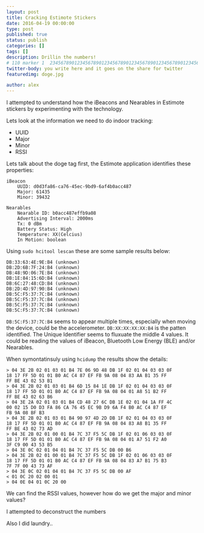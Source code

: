 ```yaml
---
layout: post
title: Cracking Estimote Stickers
date: 2016-04-19 00:00:00
type: post
published: true
status: publish
categories: []
tags: []
description: Drillin the numbers!
# 110 marker 1  234567890123456789012345678901234567890123456789012345678901234567890123456789012345678901234567890123456789
twitter-body: you write here and it goes on the share for twitter
featuredimg: doge.jpg

author: alex
---
```


I attempted to understand how the iBeacons and Nearables in Estimote stickers by experimenting with the technology.

Lets look at the information we need to do indoor tracking:

- UUID
- Major
- Minor
- RSSI

Lets talk about the doge tag first, the Estimote application identifies these properties:
	
	iBeacon
		UUID: d0d3fa86-ca76-45ec-9bd9-6af4b0acc487
		Major: 61435
		Minor: 39432

	Nearables
		Nearable ID: b0acc487effb9a08
		Advertising Interval: 2000ms
		Tx: 0 dBm
		Battery Status: High
		Temperature: XX(Celcius)
		In Motion: boolean

Using `sudo hcitool lescan` these are some sample results below:

	DB:33:63:4E:9E:B4 (unknown)
	DB:2D:6B:7F:24:B4 (unknown)
	DB:48:9D:06:7E:B4 (unknown)
	DB:1E:84:15:6D:B4 (unknown)
	DB:6C:27:48:CD:B4 (unknown)
	DB:2D:4D:97:90:B4 (unknown)
	DB:5C:F5:37:7C:B4 (unknown)
	DB:5C:F5:37:7C:B4 (unknown)
	DB:5C:F5:37:7C:B4 (unknown)
	DB:5C:F5:37:7C:B4 (unknown)

`DB:5C:F5:37:7C:B4` seems to appear multiple times, especially when moving the device, could be the accelerometer. `DB:XX:XX:XX:XX:B4` is the patten identified. The Unique Identifier seems to fluxuate the middle 4 values. It could be reading the values of iBeacon, Bluetooth Low Energy (BLE) and/or Nearables.

When symontatinsuly using `hcidump` the results show the details:

	> 04 3E 2B 02 01 03 01 B4 7E 06 9D 48 DB 1F 02 01 04 03 03 0F 
  	18 17 FF 5D 01 01 B0 AC C4 87 EF FB 9A 08 04 83 AA B1 35 FF 
  	FF BE 43 02 53 B1 
	> 04 3E 2B 02 01 03 01 B4 6D 15 84 1E DB 1F 02 01 04 03 03 0F 
  	18 17 FF 5D 01 01 B0 AC C4 87 EF FB 9A 08 04 01 A8 51 B2 FF 
  	FF BE 43 02 63 B6 
	> 04 3E 2A 02 01 03 01 B4 CD 48 27 6C DB 1E 02 01 04 1A FF 4C 
  	00 02 15 D0 D3 FA 86 CA 76 45 EC 9B D9 6A F4 B0 AC C4 87 EF 
  	FB 9A 08 BF B3 
	> 04 3E 2B 02 01 03 01 B4 90 97 4D 2D DB 1F 02 01 04 03 03 0F 
  	18 17 FF 5D 01 01 B0 AC C4 87 EF FB 9A 08 04 83 A8 B1 35 FF 
  	FF BE 43 02 73 AD 
	> 04 3E 2B 02 01 00 01 B4 7C 37 F5 5C DB 1F 02 01 06 03 03 0F 
  	18 17 FF 5D 01 01 B0 AC C4 87 EF FB 9A 08 04 01 A7 51 F2 A0 
  	3F C9 00 43 53 B5 
	> 04 3E 0C 02 01 04 01 B4 7C 37 F5 5C DB 00 B6 
	> 04 3E 2B 02 01 00 01 B4 7C 37 F5 5C DB 1F 02 01 06 03 03 0F 
  	18 17 FF 5D 01 01 B0 AC C4 87 EF FB 9A 08 04 83 A7 B1 75 B3 
  	7F 7F 00 43 73 AF 
	> 04 3E 0C 02 01 04 01 B4 7C 37 F5 5C DB 00 AF 
	< 01 0C 20 02 00 01 
	> 04 0E 04 01 0C 20 00 


We can find the RSSI values, however how do we get the major and minor values?

I attempted to deconstruct the numbers












Also I did laundry..
